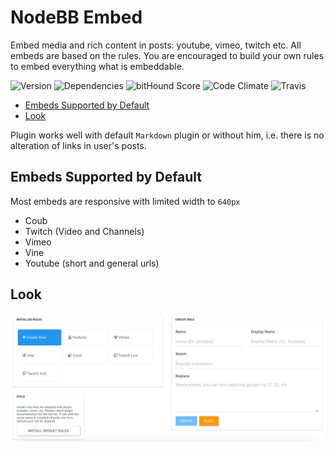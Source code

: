 # NodeBB Embed

Embed media and rich content in posts: youtube, vimeo, twitch etc. All embeds are based on the rules. You are encouraged to build your own rules to embed everything what is embeddable.

![Version](https://img.shields.io/npm/v/nodebb-plugin-ns-embed.svg)
![Dependencies](https://david-dm.org/NicolasSiver/nodebb-plugin-ns-embed.svg)
![bitHound Score](https://www.bithound.io/github/NicolasSiver/nodebb-plugin-ns-embed/badges/score.svg)
![Code Climate](https://img.shields.io/codeclimate/github/NicolasSiver/nodebb-plugin-ns-embed.svg)
![Travis](https://travis-ci.org/NicolasSiver/nodebb-plugin-ns-embed.svg?branch=master)

<!-- START doctoc generated TOC please keep comment here to allow auto update -->
<!-- DON'T EDIT THIS SECTION, INSTEAD RE-RUN doctoc TO UPDATE -->
 

- [Embeds Supported by Default](#embeds-supported-by-default)
- [Look](#look)

<!-- END doctoc generated TOC please keep comment here to allow auto update -->

Plugin works well with default `Markdown` plugin or without him, i.e. there is no alteration of links in user's posts.

## Embeds Supported by Default

Most embeds are responsive with limited width to `640px`

- Coub
- Twitch (Video and Channels)
- Vimeo
- Vine
- Youtube (short and general urls)

## Look

![Admin Panel View](screenshot.png)